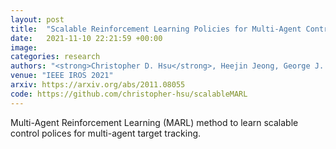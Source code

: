 ```yaml
---
layout: post
title:  "Scalable Reinforcement Learning Policies for Multi-Agent Control"
date:   2021-11-10 22:21:59 +00:00
image: 
categories: research
authors: "<strong>Christopher D. Hsu</strong>, Heejin Jeong, George J. Pappas, Pratik Chaudhari"
venue: "IEEE IROS 2021"
arxiv: https://arxiv.org/abs/2011.08055
code: https://github.com/christopher-hsu/scalableMARL
---
```

Multi-Agent Reinforcement Learning (MARL) method to learn scalable control polices for multi-agent target tracking.
